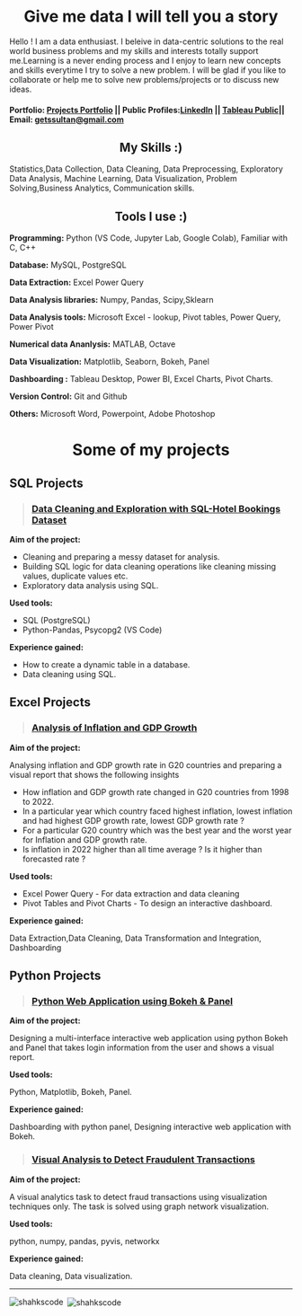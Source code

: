 <h1 align="center"> Give me data I will tell you a story</h1>

Hello ! I am a data enthusiast. I beleive in data-centric solutions to the real world business problems and my skills and interests totally support me.Learning is a never ending process and I enjoy to learn new concepts and skills everytime I try to solve a new problem. I will be glad if you like to collaborate or help me to solve new problems/projects or to discuss new ideas.
#### Portfolio: [Projects Portfolio](getssultan@gmail.com) || Public Profiles:[LinkedIn](https://www.linkedin.com/in/shahrukh-sultan-150a381b6/) || [Tableau Public](https://public.tableau.com/app/profile/shahrukh.sultan)|| Email: getssultan@gmail.com

<h2 align = 'center'> My Skills :) </h2>
Statistics,Data Collection, Data Cleaning, Data Preprocessing, Exploratory Data Analysis, Machine Learning, Data Visualization, 
Problem Solving,Business Analytics,  Communication skills.


 <h2  align = "center"> Tools I use :) </h2>
 
**Programming:** Python (VS Code, Jupyter Lab, Google Colab), Familiar with C, C++

 **Database:** MySQL, PostgreSQL
 
**Data Extraction:** Excel Power Query

**Data Analysis libraries:** Numpy, Pandas, Scipy,Sklearn

**Data Analysis tools:**  Microsoft Excel - lookup, Pivot tables, Power Query, Power Pivot

**Numerical data Ananlysis:** MATLAB, Octave

**Data Visualization:** Matplotlib, Seaborn, Bokeh, Panel

**Dashboarding :** Tableau Desktop, Power BI, Excel Charts, Pivot Charts.

**Version Control:** Git and Github

**Others:** Microsoft Word, Powerpoint, Adobe Photoshop


 <h1  align = "center"> Some of my projects</h1>
 
     
## SQL Projects
> ### [Data Cleaning and Exploration with SQL-Hotel Bookings Dataset](https://github.com/shakhscode/DataCleaningAndExploration-with-SQL-HotelBookings-dataset#data-cleaning-and-exploration-with-sql-hotel-bookings-dataset)

**Aim of the project:**
- Cleaning and preparing a messy dataset for analysis.
- Building SQL logic for data cleaning operations like cleaning missing values, duplicate values etc.
- Exploratory data analysis using SQL.

**Used tools:** 
- SQL (PostgreSQL)
- Python-Pandas, Psycopg2 (VS Code)

**Experience gained:**
- How to create a dynamic table in a database.
- Data cleaning using SQL.

## Excel Projects     
> ### [Analysis of Inflation and GDP Growth](https://github.com/shakhscode/Inflation-and-GDP-Growth-Analysis-G20Countries#inflation-and-gdp-growth-analysis-g20-countries)

**Aim of the project:**

Analysing inflation and GDP growth rate in G20 countries and preparing a visual report that shows the following insights
- How inflation and GDP growth rate changed in G20 countries from 1998 to 2022.
- In a particular year which country faced highest inflation, lowest inflation and had highest GDP growth rate, lowest GDP growth rate ?
- For a particular G20 country which was the best year and the worst year for Inflation and GDP growth rate.
- Is inflation in 2022 higher than all time average ? Is it higher than forecasted rate ?

**Used tools:**
- Excel Power Query - For data extraction and data cleaning
- Pivot Tables and Pivot Charts - To design an interactive dashboard.

**Experience gained:**

Data Extraction,Data Cleaning, Data Transformation and Integration, Dashboarding


## Python Projects
> ### [Python Web Application using Bokeh & Panel](https://github.com/shakhscode/WebApplicationPrototype-using-Bokeh-Panel/blob/main/README.md#python-web-application-using-bokeh--panel)

**Aim of the project:**

Designing a multi-interface interactive web application using python Bokeh and Panel that takes login information from the user and shows a visual report.

**Used tools:**

Python, Matplotlib, Bokeh, Panel.

**Experience gained:**

Dashboarding with python panel, Designing interactive web application with Bokeh.


> ### [Visual Analysis to Detect Fraudulent Transactions](https://github.com/shakhscode/VisualAnalyticsUsingGraphNetworks#detection-of-fraudulent-transactions-by-graphical-analysis)

**Aim of the project:**

A visual analytics task to detect fraud transactions using visualization techniques only. The task is solved using graph network visualization.

**Used tools:**

python, numpy, pandas, pyvis, networkx

**Experience gained:**

Data cleaning, Data visualization.


*** 
     

<p><img align="left" src="https://github-readme-stats.vercel.app/api/top-langs?username=shakhscode&show_icons=true&locale=en&layout=compact" alt="shahkscode" /></p>

<p>&nbsp;<img align="center" src="https://github-readme-stats.vercel.app/api?username=shakhscode&show_icons=true&locale=en" alt="shahkscode" /></p>



